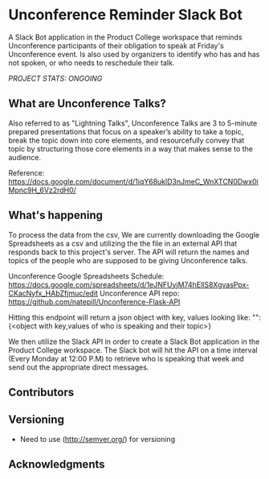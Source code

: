 # Unconference Reminder Slack Bot

A Slack Bot application in the Product College workspace that reminds Unconference participants of their obligation to speak at Friday's Unconference event. Is also used by organizers to identify who has and has not spoken, or who needs to reschedule their talk.

*PROJECT STATS: ONGOING*

## What are Unconference Talks?

Also referred to as "Lightning Talks", Unconference Talks are 3 to 5-minute prepared presentations that focus on a speaker’s ability to take a topic, break the topic down into core elements, and resourcefully convey that topic by structuring those core elements in a way that makes sense to the audience.

Reference: https://docs.google.com/document/d/1iqY68uklD3nJmeC_WnXTCN0Dwx0iMpnc9H_6Vz2rdH0/


## What's happening

To process the data from the csv, We are currently downloading the Google Spreadsheets as a csv and utilizing the the file in an external API that responds back to this project's server. The API will return the names and topics of the people who are supposed to be giving Unconference talks.

Unconference Google Spreadsheets Schedule: https://docs.google.com/spreadsheets/d/1eJNFUyjM74hElIS8XgvasPpx-CKacNyfx_HAbZfjmuc/edit
Unconference API repo: https://github.com/natepill/Unconference-Flask-API

Hitting this endpoint will return a json object with key, values looking like:
"<Date>": {<object with key,values of who is speaking and their topic>}

We then utilize the Slack API in order to create a Slack Bot application in the Product College workspace. The Slack bot will hit the API on a time interval (Every Monday at 12:00 P.M) to retrieve who is speaking that week and send out the appropriate direct messages.


## Contributors


## Versioning
* Need to use (http://semver.org/) for versioning


## Acknowledgments
